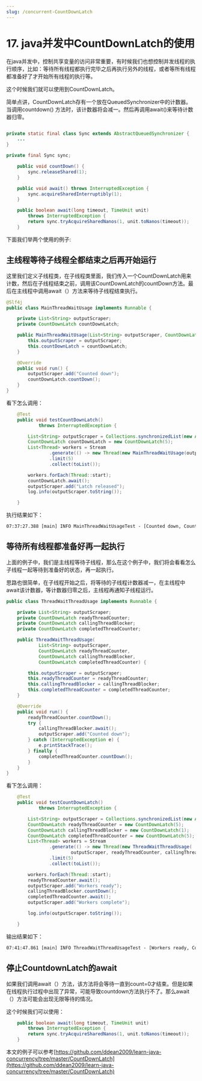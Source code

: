 ```yaml
---
slug: /concurrent-CountDownLatch
---
```


# 17. java并发中CountDownLatch的使用

在java并发中，控制共享变量的访问非常重要，有时候我们也想控制并发线程的执行顺序，比如：等待所有线程都执行完毕之后再执行另外的线程，或者等所有线程都准备好了才开始所有线程的执行等。

这个时候我们就可以使用到CountDownLatch。

简单点讲，CountDownLatch存有一个放在QueuedSynchronizer中的计数器。当调用countdown() 方法时，该计数器将会减一。然后再调用await()来等待计数器归零。

~~~java

private static final class Sync extends AbstractQueuedSynchronizer {
    ...
}

private final Sync sync;

    public void countDown() {
        sync.releaseShared(1);
    }
~~~

~~~java
    public void await() throws InterruptedException {
        sync.acquireSharedInterruptibly(1);
    }

    public boolean await(long timeout, TimeUnit unit)
        throws InterruptedException {
        return sync.tryAcquireSharedNanos(1, unit.toNanos(timeout));
    }

~~~

下面我们举两个使用的例子:

## 主线程等待子线程全都结束之后再开始运行

这里我们定义子线程类，在子线程类里面，我们传入一个CountDownLatch用来计数，然后在子线程结束之前，调用该CountDownLatch的countDown方法。最后在主线程中调用await（）方法来等待子线程结束执行。

~~~java
@Slf4j
public class MainThreadWaitUsage implements Runnable {

    private List<String> outputScraper;
    private CountDownLatch countDownLatch;

    public MainThreadWaitUsage(List<String> outputScraper, CountDownLatch countDownLatch) {
        this.outputScraper = outputScraper;
        this.countDownLatch = countDownLatch;
    }

    @Override
    public void run() {
        outputScraper.add("Counted down");
        countDownLatch.countDown();
    }
}
~~~

看下怎么调用：

~~~java
    @Test
    public void testCountDownLatch()
            throws InterruptedException {

        List<String> outputScraper = Collections.synchronizedList(new ArrayList<>());
        CountDownLatch countDownLatch = new CountDownLatch(5);
        List<Thread> workers = Stream
                .generate(() -> new Thread(new MainThreadWaitUsage(outputScraper, countDownLatch)))
                .limit(5)
                .collect(toList());

        workers.forEach(Thread::start);
        countDownLatch.await();
        outputScraper.add("Latch released");
        log.info(outputScraper.toString());

    }
~~~

执行结果如下：

~~~txt
07:37:27.388 [main] INFO MainThreadWaitUsageTest - [Counted down, Counted down, Counted down, Counted down, Counted down, Latch released]
~~~

## 等待所有线程都准备好再一起执行

上面的例子中，我们是主线程等待子线程，那么在这个例子中，我们将会看看怎么子线程一起等待到准备好的状态，再一起执行。

思路也很简单，在子线程开始之后，将等待的子线程计数器减一，在主线程中await该计数器，等计数器归零之后，主线程再通知子线程运行。

~~~java
public class ThreadWaitThreadUsage implements Runnable {

    private List<String> outputScraper;
    private CountDownLatch readyThreadCounter;
    private CountDownLatch callingThreadBlocker;
    private CountDownLatch completedThreadCounter;

    public ThreadWaitThreadUsage(
            List<String> outputScraper,
            CountDownLatch readyThreadCounter,
            CountDownLatch callingThreadBlocker,
            CountDownLatch completedThreadCounter) {

        this.outputScraper = outputScraper;
        this.readyThreadCounter = readyThreadCounter;
        this.callingThreadBlocker = callingThreadBlocker;
        this.completedThreadCounter = completedThreadCounter;
    }

    @Override
    public void run() {
        readyThreadCounter.countDown();
        try {
            callingThreadBlocker.await();
            outputScraper.add("Counted down");
        } catch (InterruptedException e) {
            e.printStackTrace();
        } finally {
            completedThreadCounter.countDown();
        }
    }
}
~~~

看下怎么调用：

~~~java
    @Test
    public void testCountDownLatch()
            throws InterruptedException {

        List<String> outputScraper = Collections.synchronizedList(new ArrayList<>());
        CountDownLatch readyThreadCounter = new CountDownLatch(5);
        CountDownLatch callingThreadBlocker = new CountDownLatch(1);
        CountDownLatch completedThreadCounter = new CountDownLatch(5);
        List<Thread> workers = Stream
                .generate(() -> new Thread(new ThreadWaitThreadUsage(
                        outputScraper, readyThreadCounter, callingThreadBlocker, completedThreadCounter)))
                .limit(5)
                .collect(toList());

        workers.forEach(Thread::start);
        readyThreadCounter.await();
        outputScraper.add("Workers ready");
        callingThreadBlocker.countDown();
        completedThreadCounter.await();
        outputScraper.add("Workers complete");

        log.info(outputScraper.toString());

    }
~~~

输出结果如下：

~~~txt
07:41:47.861 [main] INFO ThreadWaitThreadUsageTest - [Workers ready, Counted down, Counted down, Counted down, Counted down, Counted down, Workers complete]
~~~

## 停止CountdownLatch的await

如果我们调用await（）方法，该方法将会等待一直到count=0才结束。但是如果在线程执行过程中出现了异常，可能导致countdown方法执行不了。那么await（）方法可能会出现无限等待的情况。

这个时候我们可以使用：

~~~java
    public boolean await(long timeout, TimeUnit unit)
        throws InterruptedException {
        return sync.tryAcquireSharedNanos(1, unit.toNanos(timeout));
    }
~~~

本文的例子可以参考[https://github.com/ddean2009/learn-java-concurrency/tree/master/CountDownLatch](https://github.com/ddean2009/learn-java-concurrency/tree/master/CountDownLatch)


